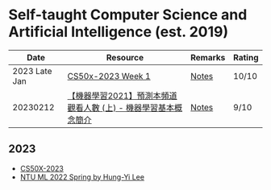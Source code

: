 # Self-taught Computer Science and Artificial Intelligence (est. 2019)
|Date|Resource|Remarks|Rating|
|------------ | ------------| ------------| ------------|
|2023 Late Jan|[CS50x-2023 Week 1](https://cs50.harvard.edu/x/2023/weeks/1/)|[Notes](cs50x-2023/week-1-c/)|10/10|
|20230212|[【機器學習2021】預測本頻道觀看人數 (上) - 機器學習基本概念簡介](https://www.youtube.com/watch?v=Ye018rCVvOo)|[Notes](ntu-ml-2022-spring/week-1/preparation-1/)|9/10|

## 2023
- [CS50X-2023](cs50x-2023/)
- [NTU ML 2022 Spring by Hung-Yi Lee](ntu-ml-2022-spring/)
